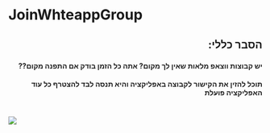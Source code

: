 # JoinWhteappGroup
##  <p dir="rtl"> **הסבר כללי:**  </p>

#### <p dir="rtl">     יש קבוצות ווצאפ מלאות שאין לך מקום? אתה כל הזמן בודק אם התפנה מקום??  </p>
#### <p dir="rtl">  תוכל להזין את הקישור לקבוצה באפליקציה והיא תנסה לבד להצטרף כל עוד האפליקציה פועלת </p>
#




![](https://github.com/yoaveliashiv/JoinWhteappGroup/issues/1#issue-1023501123)
